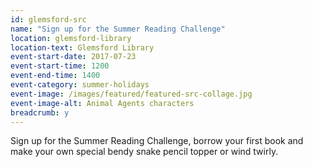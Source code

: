 ```yaml
---
id: glemsford-src
name: "Sign up for the Summer Reading Challenge"
location: glemsford-library
location-text: Glemsford Library
event-start-date: 2017-07-23
event-start-time: 1200
event-end-time: 1400
event-category: summer-holidays
event-image: /images/featured/featured-src-collage.jpg
event-image-alt: Animal Agents characters
breadcrumb: y
---
```


Sign up for the Summer Reading Challenge, borrow your first book and make your own special bendy snake pencil topper or wind twirly.
